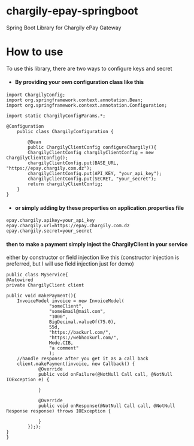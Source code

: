 # chargily-epay-springboot

Spring Boot Library for Chargily ePay Gateway

# How to use

To use this library, there are two ways to configure keys and secret

- #### By providing your own configuration class like this

```
import ChargilyConfig;
import org.springframework.context.annotation.Bean;
import org.springframework.context.annotation.Configuration;

import static ChargilyConfigParams.*;

@Configuration
    public class ChargilyConfiguration {

        @Bean
        public ChargilyClientConfig configureChargily(){
        ChargilyClientConfig chargilyClientConfig = new ChargilyClientConfig();
        chargilyClientConfig.put(BASE_URL, "https://epay.chargily.com.dz");
        chargilyClientConfig.put(API_KEY, "your_api_key");
        chargilyClientConfig.put(SECRET, "your_secret");
        return chargilyClientConfig;
    }
}
```

- #### or simply adding by these properties on application.properties file

```
epay.chargily.apikey=your_api_key
epay.chargily.url=https://epay.chargily.com.dz
epay.chargily.secret=your_secret
```

#### then to make a payment simply inject the ChargilyClient in your service

either by constructor or field injection like this (constructor injection is preferred, but I will use field injection
just for demo)

```
public class MyService{
@Autowired
private ChargilyClient client

public void makePayment(){
    InvoiceModel invoice = new InvoiceModel(
                "someClient",
                "someEmail@mail.com",
                "1000",
                BigDecimal.valueOf(75.0),
                55d,
                "https://backurl.com/",
                "https://webhookurl.com/",
                Mode.CIB,
                "a comment"
                );
    //handle response after you get it as a call back
    client.makePayment(invoice, new Callback() {
            @Override
            public void onFailure(@NotNull Call call, @NotNull IOException e) {
                
            }

            @Override
            public void onResponse(@NotNull Call call, @NotNull Response response) throws IOException {

            }
        }););
}
}
```